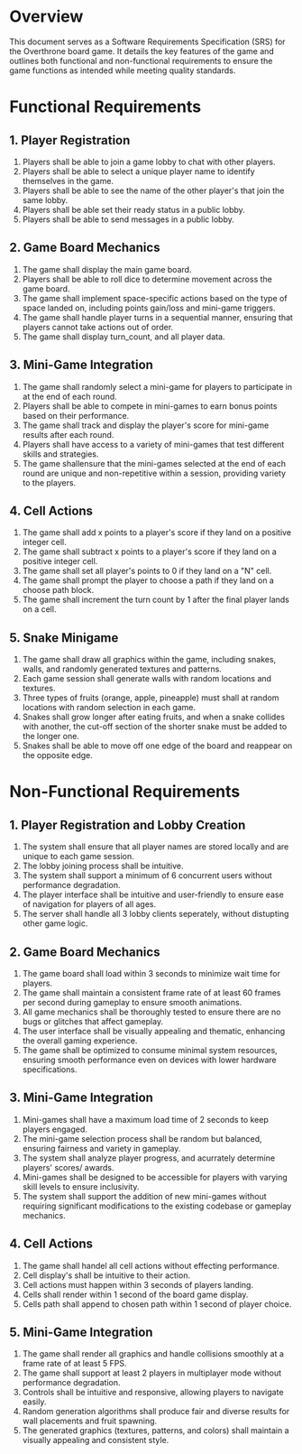 # Overview
This document serves as a Software Requirements Specification (SRS) for the Overthrone board game. It details the key features of the game and outlines both functional and non-functional requirements to ensure the game functions as intended while meeting quality standards.

# Functional Requirements

## 1. Player Registration
1. Players shall be able to join a game lobby to chat with other players.
2. Players shall be able to select a unique player name to identify themselves in the game.
3. Players shall be able to see the name of the other player's that join the same lobby.
4. Players shall be able set their ready status in a public lobby.
5. Players shall be able to send messages in a public lobby.

## 2. Game Board Mechanics
1. The game shall display the main game board.
2. Players shall be able to roll dice to determine movement across the game board.
3. The game shall implement space-specific actions based on the type of space landed on, including points gain/loss and mini-game triggers.
4. The game shall handle player turns in a sequential manner, ensuring that players cannot take actions out of order.
5. The game shall display turn_count, and all player data.

## 3. Mini-Game Integration
1. The game shall randomly select a mini-game for players to participate in at the end of each round.
2. Players shall be able to compete in mini-games to earn bonus points based on their performance.
3. The game shall track and display the player's score for mini-game results after each round.
4. Players shall have access to a variety of mini-games that test different skills and strategies.
5. The game shallensure that the mini-games selected at the end of each round are unique and non-repetitive within a session, providing variety to the players.
   
## 4. Cell Actions
1. The game shall add x points to a player's score if they land on a positive integer cell.
2. The game shall subtract x points to a player's score if they land on a positive integer cell.
3. The game shall set all player's points to 0 if they land on a "N" cell.
4. The game shall prompt the player to choose a path if they land on a choose path block.
5. The game shall increment the turn count by 1 after the final player lands on a cell.
   
## 5. Snake Minigame 
1. The game shall draw all graphics within the game, including snakes, walls, and randomly generated textures and patterns.
2. Each game session shall generate walls with random locations and textures.
3.  Three types of fruits (orange, apple, pineapple) must shall at random locations with random selection in each game.
4. Snakes shall grow longer after eating fruits, and when a snake collides with another, the cut-off section of the shorter snake must be added to the longer one.
5. Snakes shall be able to move off one edge of the board and reappear on the opposite edge.


# Non-Functional Requirements

## 1. Player Registration and Lobby Creation
1. The system shall ensure that all player names are stored locally and are unique to each game session.
2. The lobby joining process shall be intuitive.
3. The system shall support a minimum of 6 concurrent users without performance degradation.
4. The player interface shall be intuitive and user-friendly to ensure ease of navigation for players of all ages.
5. The server shall handle all 3 lobby clients seperately, without distupting other game logic. 

## 2. Game Board Mechanics
1. The game board shall load within 3 seconds to minimize wait time for players.
2. The game shall maintain a consistent frame rate of at least 60 frames per second during gameplay to ensure smooth animations.
3. All game mechanics shall be thoroughly tested to ensure there are no bugs or glitches that affect gameplay.
4. The user interface shall be visually appealing and thematic, enhancing the overall gaming experience.
5. The game shall be optimized to consume minimal system resources, ensuring smooth performance even on devices with lower hardware specifications.

## 3. Mini-Game Integration
1. Mini-games shall have a maximum load time of 2 seconds to keep players engaged.
2. The mini-game selection process shall be random but balanced, ensuring fairness and variety in gameplay.
3. The system shall analyze player progress, and acurrately determine players' scores/ awards.
4. Mini-games shall be designed to be accessible for players with varying skill levels to ensure inclusivity.
5. The system shall support the addition of new mini-games without requiring significant modifications to the existing codebase or gameplay mechanics.
   
## 4. Cell Actions
1. The game shall handel all cell actions without effecting performance.
2. Cell display's shall be intuitive to their action.
3. Cell actions must happen within 3 seconds of players landing.
4. Cells shall render within 1 second of the board game display.
5. Cells path shall append to chosen path within 1 second of player choice.

## 5. Mini-Game Integration
1. The game shall render all graphics and handle collisions smoothly at a frame rate of at least 5 FPS.
2. The game shall support at least 2 players in multiplayer mode without performance degradation.
3. Controls shall be intuitive and responsive, allowing players to navigate easily.
4. Random generation algorithms shall produce fair and diverse results for wall placements and fruit spawning.
5. The generated graphics (textures, patterns, and colors) shall maintain a visually appealing and consistent style.
